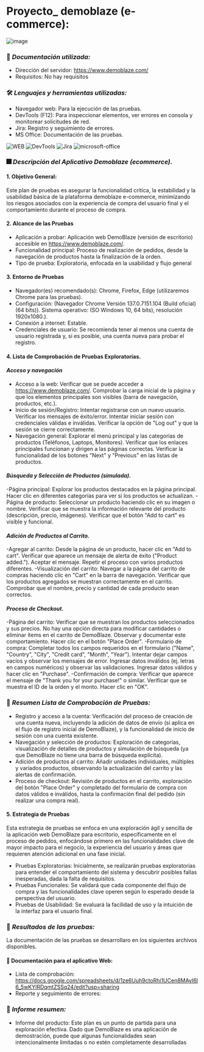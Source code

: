 # Proyecto_ demoblaze (e-commerce):

![image](https://github.com/user-attachments/assets/5e3573e6-5b3b-4ec8-8fbd-c99dc7c5f95c)

### :page_facing_up: *Documentación utilizada:* 
- Dirección del servidor: https://www.demoblaze.com/
- Requisitos: No hay requisitos
  
### 🛠️ *Lenguajes y herramientas utilizadas:*
<div id="header" align="left">

- Navegador web: Para la ejecución de las pruebas.
- DevTools (F12): Para inspeccionar elementos, ver errores en consola y monitorear solicitudes de red.
- Jira: Registro y seguimiento de errores.
- MS Office: Documentación de las pruebas.

</a>
<img decoding="async" src="https://img.shields.io/badge/WEB-black?style=for-the-badge&logo=Web&logoColor=white" alt="WEB"/>
<img decoding="async" src="https://img.shields.io/badge/DevTools-D80B01?style=for-the-badge&logo=DevTools&logoColor=white" alt="DevTools"/>
<img decoding="async" src="https://img.shields.io/badge/Jira-0052CC?style=for-the-badge&logo=Jira&logoColor=white" alt="Jira"/>
<img decoding="async" src="https://img.shields.io/badge/Microsoft_Office-D86B01?style=for-the-badge&logo=microsoft-office&logoColor=white" alt="microsoft-office"/>
</a>

### :fireworks: *Descripción del Aplicativo Demoblaze (ecommerce).*
#### 1. Objetivo General:
Este plan de pruebas es asegurar la funcionalidad crítica, la estabilidad y la usabilidad básica de la plataforma demoblaze e-commerce, minimizando los riesgos asociados con la experiencia de compra del usuario final y el comportamiento durante el proceso de compra.

#### 2. Alcance de las Pruebas
- Aplicación a probar: Aplicación web DemoBlaze (versión de escritorio) accesible en https://www.demoblaze.com/.
- Funcionalidad principal: Proceso de realización de pedidos, desde la navegación de productos hasta la finalización de la orden.
- Tipo de prueba: Exploratoria, enfocada en la usabilidad y flujo general

#### 3. Entorno de Pruebas
- Navegador(es) recomendado(s): Chrome, Firefox, Edge (utilizaremos Chrome para las pruebas).
- Configuración: (Navegador Chrome Versión 137.0.7151.104 (Build oficial) (64 bits)). Sistema operativo: (SO Windows 10, 64 bits), resolución 1920x1080.).
- Conexión a internet: Estable.
- Credenciales de usuario: Se recomienda tener al menos una cuenta de usuario registrada y, si es posible, una cuenta nueva para probar el registro.
  
#### 4. Lista de Comprobación de Pruebas Exploratorias.
#### *Acceso y navegación*
- Acceso a la web: 
  Verificar que se puede acceder a https://www.demoblaze.com/. 
  Comprobar la carga inicial de la página y que los elementos principales son visibles (barra de navegación, productos, etc.). 
- Inicio de sesión/Registro:
Intentar registrarse con un nuevo usuario. Verificar los mensajes de éxito/error. 
Intentar iniciar sesión con credenciales válidas e inválidas. 
Verificar la opción de "Log out" y que la sesión se cierre correctamente. 
- Navegación general: 
Explorar el menú principal y las categorías de productos (Teléfonos, Laptops, Monitores). 
Verificar que los enlaces principales funcionan y dirigen a las páginas correctas. 
Verificar la funcionalidad de los botones "Next" y "Previous" en las listas de productos. 
#### *Búsqueda y Selección de Productos (simulada).*
-Página principal:
Explorar los productos destacados en la página principal.
Hacer clic en diferentes categorías para ver si los productos se actualizan.
-Página de producto:
Seleccionar un producto haciendo clic en su imagen o nombre.
Verificar que se muestra la información relevante del producto (descripción, precio, imágenes).
Verificar que el botón "Add to cart" es visible y funcional.
#### *Adición de Productos al Carrito.*
-Agregar al carrito:
Desde la página de un producto, hacer clic en "Add to cart".
Verificar que aparece un mensaje de alerta de éxito ("Product added."). Aceptar el mensaje.
Repetir el proceso con varios productos diferentes.
-Visualización del carrito:
Navegar a la página del carrito de compras haciendo clic en "Cart" en la barra de navegación.
Verificar que los productos agregados se muestran correctamente en el carrito.
Comprobar que el nombre, precio y cantidad de cada producto sean correctos.
#### *Proceso de Checkout.*
-Página del carrito:
Verificar que se muestran los productos seleccionados y sus precios.
No hay una opción directa para modificar cantidades o eliminar ítems en el carrito de DemoBlaze. Observar y documentar este comportamiento.
Hacer clic en el botón "Place Order".
-Formulario de compra:
Completar todos los campos requeridos en el formulario ("Name", "Country", "City", "Credit card", "Month", "Year").
Intentar dejar campos vacíos y observar los mensajes de error.
Ingresar datos inválidos (ej. letras en campos numéricos) y observar las validaciones.
Ingresar datos válidos y hacer clic en "Purchase".
-Confirmación de compra:
Verificar que aparece el mensaje de "Thank you for your purchase!" o similar.
Verificar que se muestra el ID de la orden y el monto.
Hacer clic en "OK".

### :page_facing_up: *Resumen Lista de Comprobación de Pruebas:*  
- Registro y acceso a la cuenta: Verificación del proceso de creación de una cuenta nueva, incluyendo la adición de datos de envío (si aplica en el flujo de registro inicial de DemoBlaze), y la funcionalidad de inicio de sesión con una cuenta existente.
- Navegación y selección de productos: Exploración de categorías, visualización de detalles de productos y simulación de búsqueda (ya que DemoBlaze no tiene una barra de búsqueda explícita).
- Adición de productos al carrito: Añadir unidades individuales, múltiples y variados productos, observando la actualización del carrito y las alertas de confirmación.
- Proceso de checkout: Revisión de productos en el carrito, exploración del botón "Place Order" y completado del formulario de compra con datos válidos e inválidos, hasta la confirmación final del pedido (sin realizar una compra real).
  
#### 5. Estrategia de Pruebas 
Esta estrategia de pruebas se enfoca en una exploración ágil y sencilla de la aplicación web DemoBlaze para escritorio, específicamente en el proceso de pedidos, enfocándose primero en las funcionalidades clave de mayor impacto para el negocio, la experiencia del usuario y áreas que requieren atención adicional en una fase inicial.

- Pruebas Exploratorias: Inicialmente, se realizarán pruebas exploratorias para entender el comportamiento del sistema y descubrir posibles fallas inesperadas, dada la falta de requisitos.
- Pruebas Funcionales: Se validará que cada componente del flujo de compra y las funcionalidades clave operen según lo esperado desde la perspectiva del usuario.
- Pruebas de Usabilidad: Se evaluará la facilidad de uso y la intuición de la interfaz para el usuario final.

### 🧪 *Resultados de las pruebas:* 
 La documentación de las pruebas se desarrollaro en los siguientes archivos disponibles.
#### :file_folder: Documentación para el aplicativo Web:
 
  - Lista de comprobación: https://docs.google.com/spreadsheets/d/1ze6Uuh9ctoRhi1UCen8MAyI6l6_5wKYlRDqmtZSSq24/edit?usp=sharing
  - Reporte y seguimiento de errores:
    
### :page_facing_up: *Informe resumen:* 
 - Informe del producto:
   Este plan es un punto de partida para una exploración efectiva. Dado que DemoBlaze es una aplicación de demostración, puede que algunas funcionalidades sean intencionalmente limitadas o no estén completamente desarrolladas


